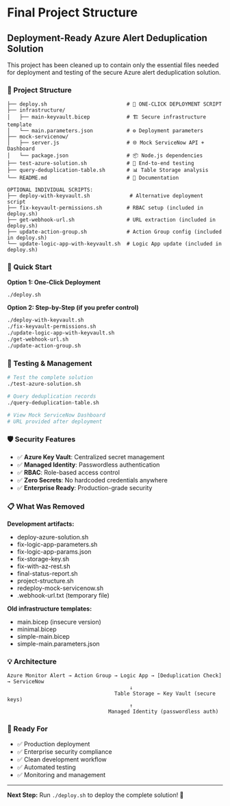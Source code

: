 # Final Project Structure

## Deployment-Ready Azure Alert Deduplication Solution

This project has been cleaned up to contain only the essential files needed for deployment and testing of the secure Azure alert deduplication solution.

### 📁 Project Structure

```
├── deploy.sh                          # 🚀 ONE-CLICK DEPLOYMENT SCRIPT
├── infrastructure/
│   ├── main-keyvault.bicep            # 🏗️ Secure infrastructure template
│   └── main.parameters.json           # ⚙️ Deployment parameters
├── mock-servicenow/
│   ├── server.js                      # 🌐 Mock ServiceNow API + Dashboard
│   └── package.json                   # 📦 Node.js dependencies
├── test-azure-solution.sh             # 🧪 End-to-end testing
├── query-deduplication-table.sh       # 📊 Table Storage analysis
└── README.md                          # 📖 Documentation

OPTIONAL INDIVIDUAL SCRIPTS:
├── deploy-with-keyvault.sh             # Alternative deployment script
├── fix-keyvault-permissions.sh        # RBAC setup (included in deploy.sh)
├── get-webhook-url.sh                 # URL extraction (included in deploy.sh)
├── update-action-group.sh             # Action Group config (included in deploy.sh)
└── update-logic-app-with-keyvault.sh  # Logic App update (included in deploy.sh)
```

### 🚀 Quick Start

**Option 1: One-Click Deployment**
```bash
./deploy.sh
```

**Option 2: Step-by-Step (if you prefer control)**
```bash
./deploy-with-keyvault.sh
./fix-keyvault-permissions.sh
./update-logic-app-with-keyvault.sh
./get-webhook-url.sh
./update-action-group.sh
```

### 🧪 Testing & Management

```bash
# Test the complete solution
./test-azure-solution.sh

# Query deduplication records
./query-deduplication-table.sh

# View Mock ServiceNow Dashboard
# URL provided after deployment
```

### 🛡️ Security Features

- ✅ **Azure Key Vault**: Centralized secret management
- ✅ **Managed Identity**: Passwordless authentication
- ✅ **RBAC**: Role-based access control
- ✅ **Zero Secrets**: No hardcoded credentials anywhere
- ✅ **Enterprise Ready**: Production-grade security

### 📋 What Was Removed

**Development artifacts:**
- deploy-azure-solution.sh
- fix-logic-app-parameters.sh
- fix-logic-app-params.json
- fix-storage-key.sh
- fix-with-az-rest.sh
- final-status-report.sh
- project-structure.sh
- redeploy-mock-servicenow.sh
- .webhook-url.txt (temporary file)

**Old infrastructure templates:**
- main.bicep (insecure version)
- minimal.bicep
- simple-main.bicep
- simple-main.parameters.json

### 💡 Architecture

```
Azure Monitor Alert → Action Group → Logic App → [Deduplication Check] → ServiceNow
                                        ↓
                                   Table Storage ← Key Vault (secure keys)
                                        ↑
                                 Managed Identity (passwordless auth)
```

### 🎯 Ready For

- ✅ Production deployment
- ✅ Enterprise security compliance
- ✅ Clean development workflow
- ✅ Automated testing
- ✅ Monitoring and management

---

**Next Step:** Run `./deploy.sh` to deploy the complete solution! 🚀
